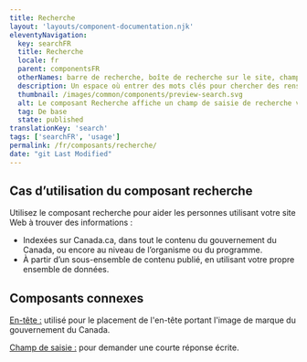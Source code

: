 ```yaml
---
title: Recherche
layout: 'layouts/component-documentation.njk'
eleventyNavigation:
  key: searchFR
  title: Recherche
  locale: fr
  parent: componentsFR
  otherNames: barre de recherche, boîte de recherche sur le site, champ de recherche.
  description: Un espace où entrer des mots clés pour chercher des renseignements pertinents.
  thumbnail: /images/common/components/preview-search.svg
  alt: Le composant Recherche affiche un champ de saisie de recherche vide avec un curseur à l'intérieur. À la fin du champ de saisie se trouve un rectangle bleu foncé comprenant un bouton avec une icône de loupe.
  tag: De base
  state: published
translationKey: 'search'
tags: ['searchFR', 'usage']
permalink: /fr/composants/recherche/
date: "git Last Modified"
---
```


## Cas d’utilisation du composant recherche

Utilisez le composant recherche pour aider les personnes utilisant votre site Web à trouver des informations :

- Indexées sur Canada.ca, dans tout le contenu du gouvernement du Canada, ou encore au niveau de l’organisme ou du programme.
- À partir d’un sous-ensemble de contenu publié, en utilisant votre propre ensemble de données.

<article class="bg-full-width bg-primary text-light pt-500 pb-400 my-500">
  <h2 class="mt-0 mb-400">Composants connexes</h2>

<a href="{{ links.header }}" class="link-light">En-tête :</a> utilisé pour le placement de l'en-tête portant l'image de marque du gouvernement du Canada.

<a href="{{ links.input }}" class="link-light">Champ de saisie :</a> pour demander une courte réponse écrite.

</article>
